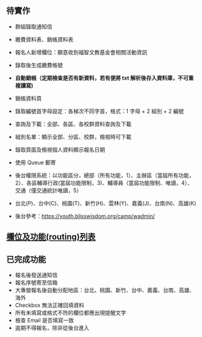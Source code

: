 ## 待實作

- 群組錄取通知信
- 繳費資料表、銷帳資料表
- 報名人新增欄位：願意收到福智文教基金會相關活動資訊
- 錄取後生成繳費帳號
- **自動銷帳（定期檢查是否有新資料，若有便將 txt 解析後存入資料庫，不可重複讀寫)**
- 銷帳資料頁
- 錄取編號首字母設定：各梯次不同字首，格式：1 字母 + 2 組別 + 2 編號
- 查詢及下載：全部、各區、各校群資料查詢及下載
- 組別名單：顯示全部、分區、校群，檢視時可下載
- 錄取頁面及檢視個人資料顯示報名日期
- 使用 Queue 郵寄

- 後台權限系統：以功能區分，總部（所有功能，1）、主辦區（當屆所有功能，2）、各區輔導行政(當屆功能限制，3)、輔導員（當屆功能限制、唯讀，4）、交通（僅交通統計唯讀，5）

- 台北(P)、台中(C)、桃園(T)、新竹(H)、雲林(Y)、嘉義(J)、台南(N)、高雄(K)

- 後台參考：https://youth.blisswisdom.org/camp/wadmin/

## <a href="https://docs.google.com/spreadsheets/d/1UXCVFgP8OXzr2fD_aiCnSbRW_zoQ_0Vu8MakmMOYuYc/">欄位及功能(routing)列表</a>

## 已完成功能

- 報名後發送通知信
- 報名序號寄至信箱
- 大專營報名後自動分配地區：台北、桃園、新竹、台中、嘉義、台南、高雄、海外
- Checkbox 無法正確回填資料
- 所有未填寫或格式不符的欄位都應出現提醒文字
- 檢查 Email 是否填寫一致
- 逾期不得報名，除非從後台進入